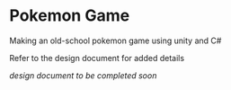 # Pokemon Game
Making an old-school pokemon game using unity and C#

Refer to the design document for added details

*design document to be completed soon*
 


